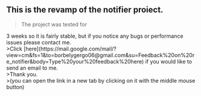 <script src="https://cdnjs.cloudflare.com/ajax/libs/moment.js/2.29.1/moment.min.js">document.getElementById('p').innerHTML = moment().format('W');</script>
## This is the revamp of the notifier proiect.
>The project was tested for
<p id="p"></p>
3 weeks so it is fairly stable, but if you notice any bugs or performance issues please contact me.<br>
>Click [here](https://mail.google.com/mail/?view=cm&fs=1&to=borbelygergo06@gmail.com&su=Feedback%20on%20re_notifier&body=Type%20your%20feedback%20here) if you would like to send an email to me.<br>
>Thank you.<br>
>(you can open the link in a new tab by clicking on it with the middle mouse button)
